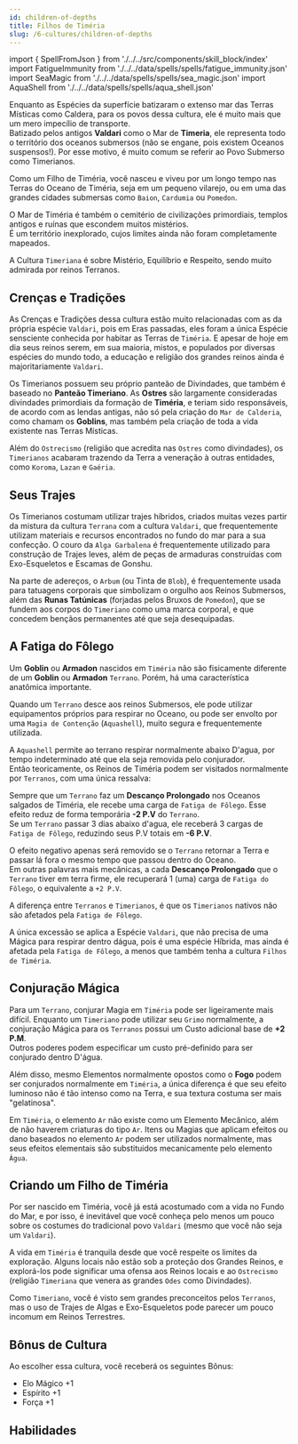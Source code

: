 ```yaml
---
id: children-of-depths
title: Filhos de Timéria
slug: /6-cultures/children-of-depths
---
```


import { SpellFromJson } from './../../src/components/skill_block/index'
import FatigueImmunity from './../../data/spells/spells/fatigue_immunity.json'
import SeaMagic from './../../data/spells/spells/sea_magic.json'
import AquaShell from './../../data/spells/spells/aqua_shell.json'

Enquanto as Espécies da superfície batizaram o extenso mar das Terras Místicas como Caldera, para os povos dessa cultura, ele é muito mais que um mero impecílio de transporte.<br/>
Batizado pelos antigos **Valdari** como o Mar de **Timeria**, ele representa todo o território dos oceanos submersos (não se engane, pois existem Oceanos suspensos!). Por esse motivo, é muito comum se referir ao Povo Submerso como Timerianos.

Como um Filho de Timéria, você nasceu e viveu por um longo tempo nas Terras do Oceano de Timéria, seja em um pequeno vilarejo, ou em uma das grandes cidades submersas como `Baion`, `Cardumia` ou `Pomedon`.

O Mar de Timéria é também o cemitério de civilizações primordiais, templos antigos e ruínas que escondem muitos mistérios.<br/>
É um território inexplorado, cujos limites ainda não foram completamente mapeados.

A Cultura `Timeriana` é sobre Mistério, Equilíbrio e Respeito, sendo muito admirada por reinos Terranos.

## Crenças e Tradições

As Crenças e Tradições dessa cultura estão muito relacionadas com as da própria espécie `Valdari`, pois em Eras passadas, eles foram a única Espécie sensciente conhecida por habitar as Terras de `Timéria`.
E apesar de hoje em dia seus reinos serem, em sua maioria, mistos, e populados por diversas espécies do mundo todo, a educação e religião dos grandes reinos ainda é majoritariamente `Valdari`.

Os Timerianos possuem seu próprio panteão de Divindades, que também é baseado no **Panteão Timeriano**.
As **Ostres** são largamente consideradas divindades primordiais da formação de **Timéria**, e teriam sido responsáveis, de acordo com as lendas antigas, não só pela criação do `Mar de Calderia`, como chamam os **Goblins**, mas também pela criação de toda a vida existente nas Terras Místicas.

Além do `Ostrecismo` (religião que acredita nas `Ostres` como divindades), os `Timerianos` acabaram trazendo da Terra a veneração à outras entidades, como `Koroma`, `Lazan` e `Gaéria`.

## Seus Trajes

Os Timerianos costumam utilizar trajes híbridos, criados muitas vezes partir da mistura da cultura `Terrana` com a cultura `Valdari`, que frequentemente utilizam materiais e recursos encontrados no fundo do mar para a sua confecção.
O couro da `Alga Garbalena` é frequentemente utilizado para construção de Trajes leves, além de peças de armaduras construídas com Exo-Esqueletos e Escamas de Gonshu.

Na parte de adereços, o `Arbum` (ou Tinta de `Blob`), é frequentemente usada para tatuagens corporais que simbolizam o orgulho aos Reinos Submersos, além das **Runas Tatúnicas** (forjadas pelos Bruxos de `Pomedon`), que se fundem aos corpos do `Timeriano` como uma marca corporal, e que concedem bençãos permanentes até que seja desequipadas.

## A Fatiga do Fôlego

Um **Goblin** ou **Armadon** nascidos em `Timéria` não são fisicamente diferente de um **Goblin** ou **Armadon** `Terrano`. Porém, há uma característica anatômica importante.

Quando um `Terrano` desce aos reinos Submersos, ele pode utilizar equipamentos próprios para respirar no Oceano, ou pode ser envolto por uma `Magia de Contenção` (`Aquashell`), muito segura e frequentemente utilizada.

A `Aquashell` permite ao terrano respirar normalmente abaixo D'agua, por tempo indeterminado até que ela seja removida pelo conjurador.<br/>
Então teoricamente, os Reinos de Timéria podem ser visitados normalmente por `Terranos`, com uma única ressalva:

Sempre que um `Terrano` faz um **Descanço Prolongado** nos Oceanos salgados de Timéria, ele recebe uma carga de `Fatiga de Fôlego`. Esse efeito reduz de forma temporária **-2 P.V** do `Terrano`.<br/>
Se um `Terrano` passar 3 dias abaixo d'agua, ele receberá 3 cargas de `Fatiga de Fôlego`, reduzindo seus P.V totais em **-6 P.V**.

O efeito negativo apenas será removido se o `Terrano` retornar a Terra e passar lá fora o mesmo tempo que passou dentro do Oceano.<br/>
Em outras palavras mais mecânicas, a cada **Descanço Prolongado** que o `Terrano` tiver em terra firme, ele recuperará 1 (uma) carga de `Fatiga do Fôlego`, o equivalente a `+2 P.V`.

A diferença entre `Terranos` e `Timerianos`, é que os `Timerianos` nativos não são afetados pela `Fatiga de Fôlego`.

A única excessão se aplica a Espécie `Valdari`, que não precisa de uma Mágica para respirar dentro dágua, pois é uma espécie Híbrida, mas ainda é afetada pela `Fatiga de Fôlego`, a menos que também tenha a cultura `Filhos de Timéria`.

## Conjuração Mágica

Para um `Terrano`, conjurar Magia em `Timéria` pode ser ligeiramente mais difícil.
Enquanto um `Timeriano` pode utilizar seu `Grimo` normalmente, a conjuração Mágica para os `Terranos` possui um Custo adicional base de **+2 P.M**.<br/>
Outros poderes podem especificar um custo pré-definido para ser conjurado dentro D'água.

Além disso, mesmo Elementos normalmente opostos como o **Fogo** podem ser conjurados normalmente em `Timéria`, a única diferença é que seu efeito luminoso não é tão intenso como na Terra, e sua textura costuma ser mais "gelatinosa".

Em `Timéria`, o elemento `Ar` não existe como um Elemento Mecânico, além de não haverem criaturas do tipo `Ar`. Itens ou Magias que aplicam efeitos ou dano baseados no elemento `Ar` podem ser utilizados normalmente, mas seus efeitos elementais são substituidos mecanicamente pelo elemento `Água`.

## Criando um Filho de Timéria

Por ser nascido em Timéria, você já está acostumado com a vida no Fundo do Mar, e por isso, é inevitável que você conheça pelo menos um pouco sobre os costumes do tradicional povo `Valdari` (mesmo que você não seja um `Valdari`).

A vida em `Timéria` é tranquila desde que você respeite os limites da exploração. Alguns locais não estão sob a proteção dos Grandes Reinos, e explorá-los pode significar uma ofensa aos Reinos locais e ao `Ostrecismo` (religião `Timeriana` que venera as grandes `Odes` como Divindades).

Como `Timeriano`, você é visto sem grandes preconceitos pelos `Terranos`, mas o uso de Trajes de Algas e Exo-Esqueletos pode parecer um pouco incomum em Reinos Terrestres.

## Bônus de Cultura

Ao escolher essa cultura, você receberá os seguintes Bônus:

- Elo Mágico +1
- Espírito +1
- Força +1

## Habilidades

<SpellFromJson spellData={FatigueImmunity} />
<SpellFromJson spellData={SeaMagic} />
<SpellFromJson spellData={AquaShell} />
